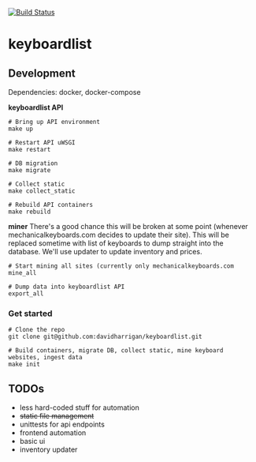 [![Build Status](https://travis-ci.org/davidharrigan/keyboardlist.svg?branch=master)](https://travis-ci.org/davidharrigan/keyboardlist)

# keyboardlist

## Development
Dependencies: docker, docker-compose

**keyboardlist API**
```
# Bring up API environment
make up

# Restart API uWSGI
make restart

# DB migration
make migrate

# Collect static
make collect_static

# Rebuild API containers
make rebuild
```

**miner**
There's a good chance this will be broken at some point (whenever mechanicalkeyboards.com
decides to update their site).  This will be replaced sometime with list of keyboards
to dump straight into the database. We'll use updater to update inventory and prices.
```
# Start mining all sites (currently only mechanicalkeyboards.com
mine_all

# Dump data into keyboardlist API
export_all
```

### Get started
```
# Clone the repo
git clone git@github.com:davidharrigan/keyboardlist.git

# Build containers, migrate DB, collect static, mine keyboard websites, ingest data
make init
```

## TODOs
- less hard-coded stuff for automation
- ~~static file management~~
- unittests for api endpoints
- frontend automation
- basic ui
- inventory updater
